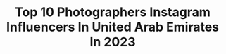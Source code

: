 ---
title: Top 10 Photographers Instagram Influencers In United Arab Emirates In 2023
description: >-
  Find top photographers Instagram influencers in United Arab Emirates in 2023. Most popular hashtags: #beauty #dubai #fashion.
platform: Instagram
hits: 169
text_top: See the best Instagram influencers on inBeat.
text_bottom: Our platform holds 169 Instagram influencers like this in United Arab Emirates for you to connect with.
profiles:
  - username: "annavasony"
    fullname: >-
      Anna Vasony
    bio: >-
      UAE | Dubai 🇦🇪 @drivenproperties @avrealestate.dxb | photographer | realestate |
    location: "United Arab Emirates"
    followers: 200391
    engagement: 36
    commentsToLikes: 0.001923
    id: ck14l6rxat5490i19n3ddq1xl
    verified: false
    hashtags: "#platinumheritage, #dubai, #breakfast, #withmazdauae"
  - username: "pawelgoldych"
    fullname: >-
      Paweł Gołdych
    bio: >-
      Based in Dubai ☀️ Youtuber 🎬 Casual Photographer 📸
    location: "United Arab Emirates"
    followers: 19200
    engagement: 1032
    commentsToLikes: 0.017156
    id: ck8t3hw2l3d0z0j78htj2yyp2
    verified: false
    hashtags: "#dubaj, #desert, #travel, #instatravel"
  - username: "cedricribeiro"
    fullname: >-
      Cedric Ribeiro
    bio: >-
      Fashion & Commercial Photographer based in Dubai (Getty Images) 📩 cedricribeiro@live.com
    location: "United Arab Emirates"
    followers: 6082
    engagement: 754
    commentsToLikes: 0.079491
    id: ck0vx2vmlwvk00i19kf0uzxct
    verified: false
    hashtags: "#leicaportraitweek, #leicauae, #cedricribeiro"
  - username: "noorul_aminkhann"
    fullname: >-
      Dubai fashion photographer 🇦🇪
    bio: >-
      Based in Dubai featured/Published fashion photographer Nikon D850. All pictures are taken by me Dm for book your shoot
    location: "United Arab Emirates"
    followers: 30881
    engagement: 314
    commentsToLikes: 0.442299
    id: ck134un2py9nr0i1967bo0oc7
    verified: false
    hashtags: "#lahoremodeling, #vouge, #portraitpage, #portraitfestival"
  - username: "dubai_rustam"
    fullname: >-
      Rustam️❗️Photographer In Dubai
    bio: >-
      📍In Dubai 🇦🇪 💨 My Shisha 👉 @aiza_dubai 👉@matroshka_dubai 👨🏼‍💻Photographer📸 💰Content creator®️ 📸Фото/видео в самых красивых местах!
    location: "United Arab Emirates"
    followers: 93237
    engagement: 113
    commentsToLikes: 0.067254
    id: ck5he6j2xrb690i110opgxj2h
    verified: false
    hashtags: ""
  - username: "lillian.photographer"
    fullname: >-
      L   I    L    L    I    A    N
    bio: >-
      Beauty Photographer ✶ Retoucher Based in JORDAN 📍 / UAE اصور فقط موديلز 🙏 Contact direct or Whatsapp
    location: "United Arab Emirates"
    followers: 37684
    engagement: 120
    commentsToLikes: 0.137629
    id: ck5zu7wsv1unn0i14nmyhnqfj
    verified: false
    hashtags: "#fashionista, #motd, #eyeshadow, #cosmetics"
  - username: "abu.hayeh"
    fullname: >-
      𝕄𝕠𝕙𝕒𝕞𝕞𝕖𝕕 𝔸𝕓𝕦 ℍ𝕒𝕪𝕖🐍 أبو حية
    bio: >-
      FASHION & BEAUTY PHOTOGRAPHER
    location: "United Arab Emirates"
    followers: 39302
    engagement: 396
    commentsToLikes: 0.035820
    id: ck5hlaqftjvsm0i11163kc9kb
    verified: false
    hashtags: "#modeldubai"
  - username: "zobiansaadofficial"
    fullname: >-
      zobian studio  ذبيان سعد
    bio: >-
      ◉ Fashion&celebrities photographer ◉ lebanon:0096170872957-71371898 🇱🇧 ◉ Dubai:00971521858500 🇦🇪
    location: "United Arab Emirates"
    followers: 101982
    engagement: 232
    commentsToLikes: 0.053169
    id: ck14kqvnnquz20i193ayltnwl
    verified: false
    hashtags: "#cyrineabdelnour, #ramadankareem, #ramadan2020, #lebanon"
  - username: "khaliltabib"
    fullname: >-
      Khalil Maxwell Al Tabib 📸
    bio: >-
      #Fashion and #beauty photographer 📸 @maxwellkaayy 🔒 DUBAI - BEIRUT For booking - 📩 0096170267590 Khalil_tabib@live.com ‪👻khaliltabib
    location: "United Arab Emirates"
    followers: 58533
    engagement: 508
    commentsToLikes: 0.060212
    id: ck0vytrdt5qgr0i19pt82fuz9
    verified: false
    hashtags: "#macrobeauty, #phaseone, #beauty, #beautyeditorial"
  - username: "sam_yari"
    fullname: >-
      Sam Yari
    bio: >-
      Director and Fashion Photographer - 📍 based in Dubai , currently in Kiev -
    location: "United Arab Emirates"
    followers: 146347
    engagement: 153
    commentsToLikes: 0.029670
    id: ck5zk30ebiq0k0i14ffvq7hsk
    verified: false
    hashtags: "#summer, #istanbul, #samyari, #girl"
---